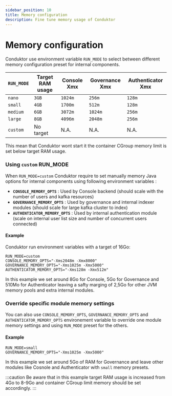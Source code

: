 ```yaml
---
sidebar_position: 10
title: Memory configuration
description: Fine tune memory usage of Conduktor
---
```


# Memory configuration

Conduktor use environment variable `RUN_MODE` to select between different memory configuration preset for internal components. 

| `RUN_MODE` | Target RAM usage   | Console Xmx | Governance Xmx | Authenticator Xmx |
| ---------- | ------------------ |------------ | -------------- | ----------------- |
| `nano`     | `3GB`              | `1024m`     | `256m`         | `128m`            |
| `small`    | `4GB`              | `1700m`     | `512m`         | `128m`            |
| `medium`   | `6GB`              | `3072m`     | `1024m`        | `256m`            |
| `large`    | `8GB`              | `4096m`     | `2048m`        | `256m`            |
| `custom`   | No target          | N.A.        | N.A.           | N.A.              |

This mean that Conduktor wont start it the container CGroup memory limit is set below target RAM usage.

### Using `custom` RUN_MODE

When `RUN_MODE=custom` Conduktor require to set manually memory Java options for internal components using following environment variables : 
- **`CONSOLE_MEMORY_OPTS`** : Used by Console backend (should scale with the number of users and kafka resources)
- **`GOVERNANCE_MEMORY_OPTS`** : Used by governance and internal indexer modules (should scale for large kafka cluster to index)
- **`AUTHENTICATOR_MEMORY_OPTS`** : Used by internal authentication module (scale on internal user list size and number of concurrent users connected)

#### Example
Conduktor run environment variables with a target of 16Go: 

```
RUN_MODE=custom
CONSOLE_MEMORY_OPTS="-Xms2048m -Xmx8000"
GOVERNANCE_MEMORY_OPTS="-Xms1025m -Xmx5000"
AUTHENTICATOR_MEMORY_OPTS="-Xms128m -Xmx512m"
``` 
In this example we set around 8Go for Console, 5Go for Governance and 510Mo for Authenticator leaving a safty marging of 2,5Go for other JVM memory pools and extra internal modules.


### Override specific module memory settings
You can also use `CONSOLE_MEMORY_OPTS`, `GOVERNANCE_MEMORY_OPTS` and `AUTHENTICATOR_MEMORY_OPTS` environement variable to override one module memory settings and using `RUN_MODE` preset for the others. 


#### Example

```
RUN_MODE=small
GOVERNANCE_MEMORY_OPTS="-Xms1025m -Xmx5000"
``` 
In this example we set around 5Go of RAM for Governance and leave other modules like Cosnole and Authenticator with `small` memory presets. 


:::caution
Be aware that in this example target RAM usage is increased from 4Go to 8-9Go and container CGroup limit memory should be set accordingly.
:::